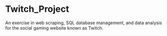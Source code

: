 # Twitch_Project
An exercise in web scraping, SQL database management, and data analysis for the social gaming website known as Twitch. 

